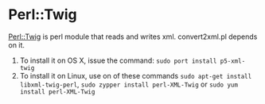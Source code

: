 Perl::Twig
==========

[Perl::Twig](http://www.xmltwig.com/xmltwig) is perl module that reads
and writes xml. convert2xml.pl depends on it.

1.  To install it on OS X, issue the command:
    `sudo port install p5-xml-twig`
2.  To install it on Linux, use on of these commands
    `sudo apt-get install libxml-twig-perl`,
    `sudo zypper install perl-XML-Twig` or
    `sudo yum install perl-XML-Twig`
